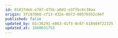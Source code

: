 ```yaml
---
id: 01837deb-e787-475b-a0d2-e3ffbc6c38aa
origin: 3fc87068-cf13-432e-8b73-00576552c66f
published: false
updated_by: b1c36291-e863-41f3-8c6f-b18dd4f22325
updated_at: 1660031753
---
```


